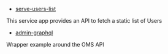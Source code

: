 * [serve-users-list](./serve-users-list)

This service app provides an API to fetch a static list of Users

* [admin-graphql](https://github.com/vtex/admin-graphql)

Wrapper example around the OMS API
